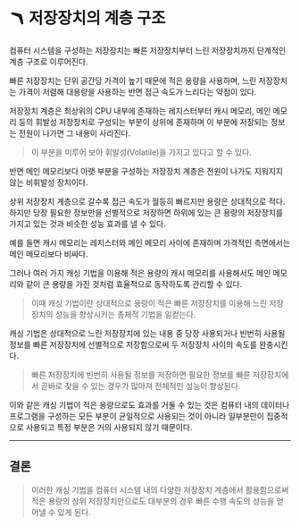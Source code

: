 # 🪃 저장장치의 계층 구조

컴퓨터 시스템을 구성하는 저장장치는 빠른 저장장치부터 느린 저장장치까지 단계적인 계층 구조로 이루어진다.

빠른 저장장치는 단위 공간당 가격이 높기 때문에 적은 용량을 사용하며, 느린 저장장치는 가격이 저렴해 대용량을 사용하는 반면 접근 속도가 느리다는 약점이 있다.

저장장치 계층은 최상위의 CPU 내부에 존재하는 레지스터부터 캐시 메모리, 메인 메모리 등의 휘발성 저장장치로 구성되는 부분이 상위에 존재하며 이 부분에 저장되는 정보는 전원이 나가면 그 내용이 사라진다.

> 이 부분을 미루어 보아 휘발성(Volatile)을 가지고 있다고 할 수 있다.

반면 메인 메모리보다 아랫 부분을 구성하는 저장장치 계층은 전원이 나가도 지워지지 않는 비휘발성 장치이다.

상위 저장장치 계층으로 갈수록 접근 속도가 월등히 빠르지만 용량은 상대적으로 적다. 하지만 당장 필요한 정보만을 선별적으로 저장하면 하위에 있는 큰 용량의 저장장치를 가지고 있는 것과 비슷한 성능 효과를 낼 수 있다.

예를 들면 캐시 메모리는 레지스터와 메인 메모리 사이에 존재하며 가격적인 측면에서는 메인 메모리보다 비싸다.

그러나 여러 가지 캐싱 기법을 이용해 적은 용량의 캐시 메모리를 사용해서도 메인 메모리와 같이 큰 용량을 가진 것처럼 효율적으로 동작하도록 관리할 수 있다.

> 이때 캐싱 기법이란 상대적으로 용량이 적은 빠른 저장장치를 이용해 느린 저장장치의 성능을 향상시키는 총체적 기법을 일컫는다.

캐싱 기법은 상대적으로 느린 저장장치에 있는 내용 중 당장 사용되거나 빈번히 사용될 정보를 빠른 저장장치에 선별적으로 저장함으로써 두 저장장치 사이의 속도를 완충시킨다.

> 빠른 저장장치에 빈번히 사용될 정보를 저장하면 필요한 정보를 빠른 저장장치에서 곧바로 찾을 수 있는 경우가 많아져 전체적인 성능이 향상된다.

이와 같은 캐싱 기법이 적은 용량으로도 효과를 거둘 수 있는 것은 컴퓨터 내의 데이터나 프로그램을 구성하는 모든 부분이 균일적으로 사용되는 것이 아니라 일부분만이 집중적으로 사용되고 특정 부분은 거의 사용되지 않기 때문이다.

---

## 결론

> 이러한 캐싱 기법을 컴퓨터 시스템 내의 다양한 저장장치 계층에서 활용함으로써 적은 용량의 상위 저장장치만으로도 대부분의 경우 빠른 수행 속도의 성능을 얻어낼 수 있게 된다.
